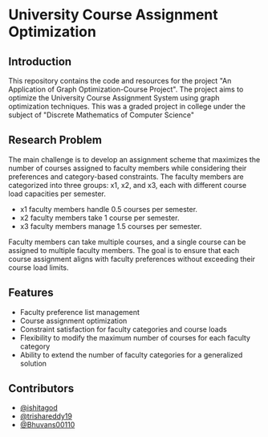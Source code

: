 # University Course Assignment Optimization 

## Introduction
This repository contains the code and resources for the project "An Application of Graph Optimization-Course Project". The project aims to optimize the University Course Assignment System using graph optimization techniques.
This was a graded project in college under the subject of "Discrete Mathematics of Computer Science"

## Research Problem
The main challenge is to develop an assignment scheme that maximizes the number of courses assigned to faculty members while considering their preferences and category-based constraints. The faculty members are categorized into three groups: x1, x2, and x3, each with different course load capacities per semester.

- x1 faculty members handle 0.5 courses per semester.
- x2 faculty members take 1 course per semester.
- x3 faculty members manage 1.5 courses per semester.

Faculty members can take multiple courses, and a single course can be assigned to multiple faculty members. The goal is to ensure that each course assignment aligns with faculty preferences without exceeding their course load limits.

## Features
- Faculty preference list management
- Course assignment optimization
- Constraint satisfaction for faculty categories and course loads
- Flexibility to modify the maximum number of courses for each faculty category
- Ability to extend the number of faculty categories for a generalized solution


## Contributors 
* [@ishitagod](https://github.com/ishitagod)
* [@trishareddy19](https://github.com/trishareddy19)
* [@Bhuvans00110](https://github.com/Bhuvans00110)
